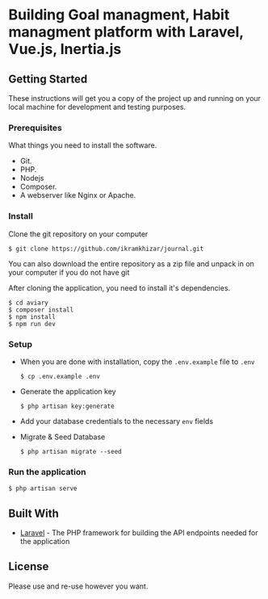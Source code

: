 # Building Goal managment, Habit managment platform with Laravel, Vue.js, Inertia.js

## Getting Started

These instructions will get you a copy of the project up and running on your local machine for development and testing purposes.

### Prerequisites

What things you need to install the software.

- Git.
- PHP.
- Nodejs
- Composer.
- A webserver like Nginx or Apache.

### Install

Clone the git repository on your computer

`$ git clone https://github.com/ikramkhizar/journal.git`

You can also download the entire repository as a zip file and unpack in on your computer if you do not have git

After cloning the application, you need to install it's dependencies.

```
$ cd aviary
$ composer install
$ npm install
$ npm run dev
```

### Setup

- When you are done with installation, copy the `.env.example` file to `.env`

  `$ cp .env.example .env`

- Generate the application key

  `$ php artisan key:generate`

- Add your database credentials to the necessary `env` fields

- Migrate & Seed Database

  `$ php artisan migrate --seed`

### Run the application

`$ php artisan serve`

## Built With

- [Laravel](https://laravel.com) - The PHP framework for building the API endpoints needed for the application

## License

Please use and re-use however you want.

